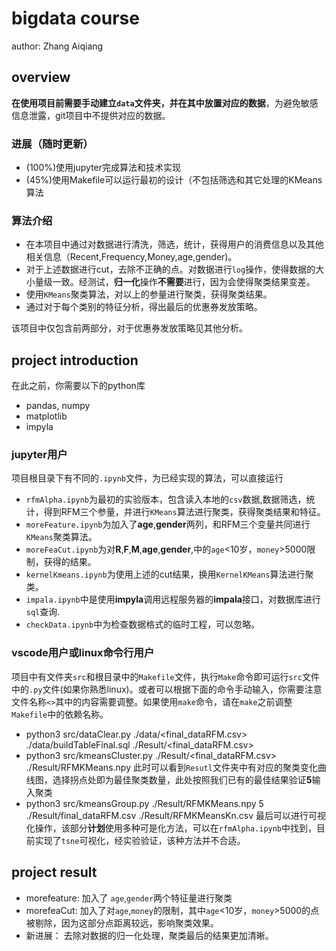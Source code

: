 # bigdata course

author: Zhang Aiqiang

## overview

**在使用项目前需要手动建立`data`文件夹，并在其中放置对应的数据**，为避免敏感信息泄露，git项目中不提供对应的数据。

### 进展（随时更新）

+ (100%)使用jupyter完成算法和技术实现
+ (45%)使用Makefile可以运行最初的设计（不包括筛选和其它处理的KMeans算法

### 算法介绍

+ 在本项目中通过对数据进行清洗，筛选，统计，获得用户的消费信息以及其他相关信息（Recent,Frequency,Money,age,gender)。
+ 对于上述数据进行cut，去除不正确的点。对数据进行`log`操作，使得数据的大小量级一致。经测试，**归一化**操作**不需要**进行，因为会使得聚类结果变差。
+ 使用`KMeans`聚类算法，对以上的参量进行聚类，获得聚类结果。
+ 通过对于每个类别的特征分析，得出最后的优惠券发放策略。

该项目中仅包含前两部分，对于优惠券发放策略见其他分析。

## project introduction

在此之前，你需要以下的python库

+ pandas, numpy
+ matplotlib
+ impyla

### jupyter用户

项目根目录下有不同的`.ipynb`文件，为已经实现的算法，可以直接运行

+ `rfmAlpha.ipynb`为最初的实验版本，包含读入本地的`csv`数据,数据筛选，统计，得到RFM三个参量，并进行`KMeans`算法进行聚类，获得聚类结果和特征。
+ `moreFeature.ipynb`为加入了**age**,**gender**两列，和RFM三个变量共同进行`KMeans`聚类算法。
+ `moreFeaCut.ipynb`为对**R**,**F**,**M**,**age**,**gender**,中的`age`<10岁，`money`>5000限制，获得的结果。
+ `kernelKmeans.ipynb`为使用上述的cut结果，换用`KernelKMeans`算法进行聚类。
+ `impala.ipynb`中是使用**impyla**调用远程服务器的**impala**接口，对数据库进行`sql`查询.
+ `checkData.ipynb`中为检查数据格式的临时工程，可以忽略。

### vscode用户或linux命令行用户

项目中有文件夹`src`和根目录中的`Makefile`文件，执行`Make`命令即可运行`src`文件中的`.py`文件(如果你熟悉linux)。或者可以根据下面的命令手动输入，你需要注意文件名称`<>`其中的内容需要调整。如果使用`make`命令，请在`make`之前调整`Makefile`中的依赖名称。

+ python3 src/dataClear.py ./data/<final_dataRFM.csv> ./data/buildTableFinal.sql ./Result/<final_dataRFM.csv> 
+ python3 src/kmeansCluster.py ./Result/<final_dataRFM.csv> ./Result/RFMKMeans.npy
此时可以看到`Resutl`文件夹中有对应的聚类变化曲线图，选择拐点处即为最佳聚类数量，此处按照我们已有的最佳结果验证**5**输入聚类
+ python3 src/kmeansGroup.py ./Result/RFMKMeans.npy 5 ./Result/final_dataRFM.csv ./Result/RFMKMeansKn.csv
最后可以进行可视化操作，该部分**计划**使用多种可是化方法，可以在`rfmAlpha.ipynb`中找到，目前实现了`tsne`可视化，经实验验证，该种方法并不合适。

## project result

+ morefeature: 加入了 `age`,`gender`两个特征量进行聚类
+ morefeaCut: 加入了对`age`,`money`的限制，其中`age`<10岁，`money`>5000的点被剔除，因为这部分点距离较远，影响聚类效果。
+ 新进展： 去除对数据的归一化处理，聚类最后的结果更加清晰。
